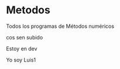 Metodos
=======

Todos los programas de Métodos numéricos

cos sen subido

Estoy en dev

Yo soy Luis1


